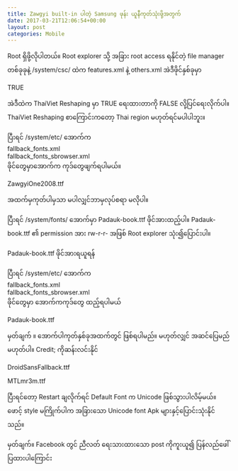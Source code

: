 ```yaml
---
title: Zawgyi built-in ပါ​တဲ့ Samsung ဖုန်း ယူ​နီ​ကုတ်​သုံး​ဖို့​အတွက်
date: 2017-03-21T12:06:54+00:00
layout: post
categories: Mobile
---
```

Root ရှိ​ဖို့​လို​ပါ​တယ်။ Root explorer သို့ အခြား root access ရ​နိုင်​တဲ့ file manager တစ်​ခု⁠ခု​နဲ့ /system/csc/ ထဲ​က features.xml နဲ့ others.xml အဲ​ဒီ​ဖိုင်​နှစ်​ခု​မှာ

TRUE

အဲဒီထဲက ThaiViet Reshaping မှာ TRUE ရေးထား​တာ​ကို FALSE လို့​ပြင်​ရေး​လိုက်​ပါ။ ThaiViet Reshaping စာ​ကြောင်း​ကတော့ Thai region မဟုတ်​ရင်​မ​ပါ⁠ပါ​ဘူး။

ပြီး​ရင် /system/etc/ အောက်​က  
fallback_fonts.xml  
fallback\_fonts\_sbrowser.xml  
ဖိုင်​တွေ​မှာ​အောက်​က ကုဒ်​တွေ​ဖျက်​ရ​ပါ​မယ်။

ZawgyiOne2008.ttf

အထက်​မှ​ကုတ်​ပါ​မှ​သာ မ​ပါ​လျှင်​ဘာ​မှ​လုပ်​စရာ မ​လို​ပါ။

ပြီး​ရင် /system/fonts/ အောက်​မှာ Padauk-book.ttf ဖိုင်​အား​ထည့်​ပါ။ Padauk-book.ttf ၏ permission အား rw-r-r- အဖြစ် Root explorer သုံး​၍​ပြောင်း​ပါ။

Padauk-book.ttf ဖိုင်​အားရ​ယူ​ရန်

ပြီး​ရင် /system/etc/ အောက်​က  
fallback_fonts.xml  
fallback\_fonts\_sbrowser.xml  
ဖိုင်​တွေ​မှာ အောက်​က​ကုဒ်​တွေ ထည့်​ရ​ပါ​မယ်

Padauk-book.ttf

မှတ်ချက် ။ အောက်​ပါ​ကုတ်​နှစ်​ခု​အထက်​တွင် ဖြစ်​ရ​ပါ​မည်။ မဟုတ်​လျှင် အဆင်​ပြေ​မည်​မဟုတ်​ပါ။ Credit; ကို​ဆန်း​လင်း​နိုင်

DroidSansFallback.ttf

MTLmr3m.ttf

ပြီးရင်တော့ Restart ချ​လိုက်​ရင် Default Font က Unicode ဖြစ်​သွား​ပါ​လိမ့်​မယ်။ ဖောင့် style မ​ကြိုက်​ပါ​က အခြား​သော Unicode font Apk များ​နှင့်​ပြောင်း​သုံး​နိုင်​သည်။

မှတ်ချက်။ Facebook တွင် ညီ​လတ် ရေးသား​ထား​သော post ကို​ကူး​ယူ​၍ ပြန်​လည်ဖေါ်​ပြ​ထား​ပါ​ကြောင်း